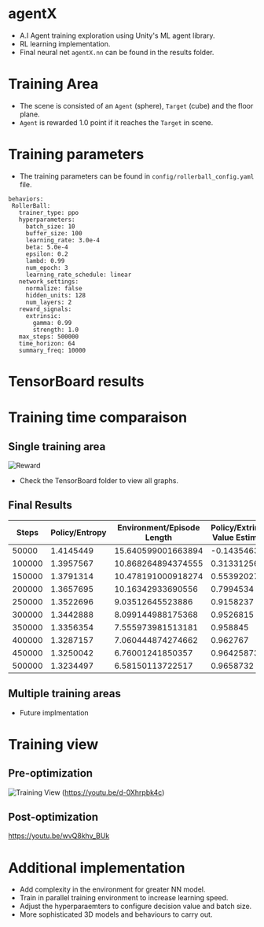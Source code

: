 # agentX
 - A.I Agent training exploration using Unity's ML agent library.
 - RL learning implementation.
 - Final neural net `agentX.nn` can be found in the results folder.

# Training Area
 - The scene is consisted of an `Agent` (sphere), `Target` (cube) and the floor plane.
 - `Agent` is rewarded 1.0 point if it reaches the `Target` in scene. 

# Training parameters
 - The training parameters can be found in `config/rollerball_config.yaml` file. 
 ```
 behaviors:
  RollerBall:
    trainer_type: ppo
    hyperparameters:
      batch_size: 10
      buffer_size: 100
      learning_rate: 3.0e-4
      beta: 5.0e-4
      epsilon: 0.2
      lambd: 0.99
      num_epoch: 3
      learning_rate_schedule: linear
    network_settings:
      normalize: false
      hidden_units: 128
      num_layers: 2
    reward_signals:
      extrinsic:
        gamma: 0.99
        strength: 1.0
    max_steps: 500000
    time_horizon: 64
    summary_freq: 10000
 ```
 # TensorBoard results

 # Training time comparaison
 ## Single training area
![Reward](https://github.com/namhkoh/agentX/blob/koh-dev/TensorBoard/culmulative.png?raw=true)
 - Check the TensorBoard folder to view all graphs.
 ## Final Results
 |Steps |Policy/Entropy|Environment/Episode Length|Policy/Extrinsic Value Estimate|Environment/Cumulative Reward|Policy/Extrinsic Reward|Losses/Value Loss|Losses/Policy Loss|Policy/Learning Rate|Policy/Epsilon|Policy/Beta |Is Training|
|------|--------------|--------------------------|-------------------------------|-----------------------------|-----------------------|-----------------|------------------|--------------------|--------------|------------|-----------|
|50000 |1.4145449     |15.640599001663894        |-0.14354631                    |0.2699733688415446           |0.2699733688415446     |0.2469888        |0.024367224       |0.00028462472       |0.1948749     |0.0047442573|1.0        |
|100000|1.3957567     |10.868264894374555        |0.31331256                     |0.47709470685971994          |0.47709470685971994    |0.08462792       |0.022649333       |0.00025696118       |0.18565372    |0.0042841206|1.0        |
|150000|1.3791314     |10.478191000918274        |0.55392027                     |0.6751606978879706           |0.6751606978879706     |0.06505795       |0.027594421       |0.00022620882       |0.17540292    |0.0037726057|1.0        |
|200000|1.3657695     |10.16342933690556         |0.7994534                      |0.8814467515070328           |0.8814467515070328     |0.03275415       |0.024637483       |0.00019546025       |0.16515341    |0.003261155 |1.0        |
|250000|1.3522696     |9.03512645523886          |0.9158237                      |0.9682858289843437           |0.9682858289843437     |0.014595896      |0.02276111        |0.00016471805       |0.15490602    |0.0027498095|1.0        |
|300000|1.3442888     |8.099144988175368         |0.9526815                      |0.995997816991086            |0.995997816991086      |0.005348271      |0.02161112        |0.00013397659       |0.14465885    |0.0022384762|1.0        |
|350000|1.3356354     |7.555973981513181         |0.958845                       |0.9984594317014721           |0.9984594317014721     |0.0032097357     |0.02271756        |0.0001032464        |0.13441543    |0.0017273303|1.0        |
|400000|1.3287157     |7.060444874274662         |0.962767                       |0.9993552546744036           |0.9993552546744036     |0.0022787228     |0.022542967       |7.251488e-05        |0.1241716     |0.0012161627|1.0        |
|450000|1.3250042     |6.76001241850357          |0.96425873                     |0.999689537410742            |0.999689537410742      |0.0019425787     |0.023734555       |4.484738e-05        |0.11494911    |0.0007559601|1.0        |
|500000|1.3234497     |6.58150113722517          |0.9658732                      |0.9998483699772555           |0.9998483699772555     |0.0019550868     |0.026965892       |1.7186736e-05       |0.10572888    |0.0002958711|1.0        |

 ## Multiple training areas
 - Future implmentation

# Training view
## Pre-optimization
![Training View](https://github.com/namhkoh/agentX/blob/koh-dev/Thumbnail/thumbnail.png?raw=true)
(https://youtu.be/d-0Xhrpbk4c)
## Post-optimization
https://youtu.be/wvQ8khv_BUk

# Additional implementation 
 - Add complexity in the environment for greater NN model. 
 - Train in parallel training environment to increase learning speed. 
 - Adjust the hyperparaemters to configure decision value and batch size.
 - More sophisticated 3D models and behaviours to carry out. 